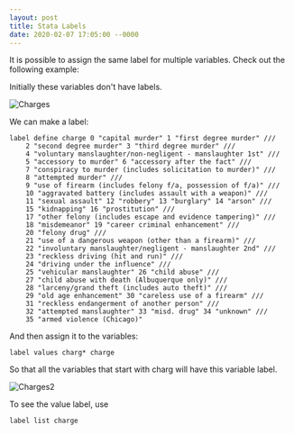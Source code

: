 ```yaml
---
layout: post
title: Stata Labels
date: 2020-02-07 17:05:00 --0000
---
```

It is possible to assign the same label for multiple variables. Check out the following example:

Initially these variables don't have labels.

![Charges](/images/charges.jpg "Charges")

We can make a label:
```
label define charge 0 "capital murder" 1 "first degree murder" ///
	2 "second degree murder" 3 "third degree murder" ///
	4 "voluntary manslaughter/non-negligent - manslaughter 1st" ///
	5 "accessory to murder" 6 "accessory after the fact" ///
	7 "conspiracy to murder (includes solicitation to murder)" ///
	8 "attempted murder" ///
	9 "use of firearm (includes felony f/a, possession of f/a)" ///
	10 "aggravated battery (includes assault with a weapon)" ///
	11 "sexual assault" 12 "robbery" 13 "burglary" 14 "arson" ///
	15 "kidnapping" 16 "prostitution" ///
	17 "other felony (includes escape and evidence tampering)" ///
	18 "misdemeanor" 19 "career criminal enhancement" ///
	20 "felony drug" ///
	21 "use of a dangerous weapon (other than a firearm)" ///
	22 "involuntary manslaughter/negligent - manslaughter 2nd" ///
	23 "reckless driving (hit and run)" ///
	24 "driving under the influence" ///
	25 "vehicular manslaughter" 26 "child abuse" ///
	27 "child abuse with death (Albuquerque only)" ///
	28 "larceny/grand theft (includes auto theft)" ///
	29 "old age enhancement" 30 "careless use of a firearm" ///
	31 "reckless endangerment of another person" ///
	32 "attempted manslaughter" 33 "misd. drug" 34 "unknown" ///
	35 "armed violence (Chicago)"
```
And then assign it to the variables:
```
label values charg* charge
```
So that all the variables that start with charg will have this variable label.

![Charges2](/images/charges2.jpg "Charges 2")

To see the value label, use
```
label list charge
```

